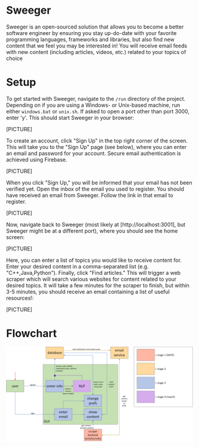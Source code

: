 # Sweeger

Sweeger is an open-sourced solution that allows you to become a better software engineer by ensuring you stay up-do-date with your favorite programming languages, frameworks and libraries, but also find new content that we feel you may be interested in! You will receive email feeds with new content (including articles, videos, etc.) related to your topics of choice

# Setup

To get started with Sweeger, navigate to the `/run` directory of the project. Depending on if you are using a Windows- or Unix-based machine, run either `windows.bat` or `unix.sh`. If asked to open a port other than port 3000, enter 'y'. This should start Sweeger in your browser:

[PICTURE]

To create an account, click "Sign Up" in the top right corner of the screen. This will take you to the "Sign Up" page (see below), where you can enter an email and password for your account. Secure email authentication is achieved using Firebase.

[PICTURE]

When you click "Sign Up," you will be informed that your email has not been verified yet. Open the inbox of the email you used to register. You should have received an email from Sweeger. Follow the link in that email to register.

[PICTURE]

Now, navigate back to Sweeger (most likely at [http://localhost:3001], but Sweeger might be at a different port), where you should see the home screen:

[PICTURE]

Here, you can enter a list of topics you would like to receive content for. Enter your desired content in a comma-separated list (e.g. "C++,Java,Python"). Finally, click "Find articles." This will trigger a web scraper which will search various websites for content related to your desired topics. It will take a few minutes for the scraper to finish, but within 3-5 minutes, you should receive an email containing a list of useful resources!:

[PICTURE]

# Flowchart

![flowchart](https://github.com/AnshG714/sweeger/blob/master/rsc/flowchart.png?raw=true)
